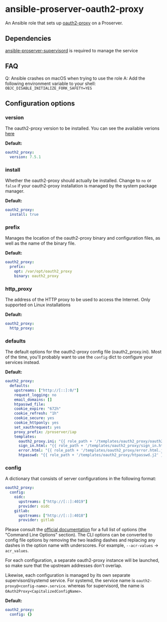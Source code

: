 # ansible-proserver-oauth2-proxy
An Ansible role that sets up [oauth2-proxy](https://github.com/oauth2-proxy/oauth2-proxy) on a Proserver.

## Dependencies
[ansible-proserver-supervisord](https://github.com/punktDe/ansible-proserver-supervisord) is required to manage the service

## FAQ
Q: Ansible crashes on macOS when trying to use the role
A: Add the following environment variable to your shell: `OBJC_DISABLE_INITIALIZE_FORK_SAFETY=YES`

## Configuration options
### version
The oauth2-proxy version to be installed. You can see the available verions [here](https://github.com/oauth2-proxy/oauth2-proxy/tags)

**Default:**
```yaml
oauth2_proxy:
  version: 7.5.1
```

### install
Whether the oauth2-proxy should actually be installed. Change to `no` or `false` if your oauth2-proxy installation is managed by the system package manager.

**Default:**
```yaml
oauth2_proxy:
  install: true
```

### prefix
Manages the location of the oauth2-proxy binary and configuration files, as well as the name of the binary file.

**Default:**
```yaml
oauth2_proxy:
  prefix:
    opt: /var/opt/oauth2_proxy
    binary: oauth2_proxy
```


### http_proxy
The address of the HTTP proxy to be used to access the Internet. Only supported on Linux installations

**Default:**
```yaml
oauth2_proxy:
  http_proxy:
```

### defaults
The default options for the oauth2-proxy config file (oauth2_proxy.ini). Most of the time, you'll probably want to use the `config` dict to configure your services instead.

**Default:**
```yaml
oauth2_proxy:
  defaults:
    upstreams: ["http://[::]:0/"]
    request_logging: no
    email_domains: []
    htpasswd_file:
    cookie_expire: "672h"
    cookie_refresh: "1h"
    cookie_secure: yes
    cookie_httponly: yes
    set_xauthrequest: yes
    proxy_prefix: /proserver/iap
    templates:
      oauth2_proxy.ini: "{{ role_path + '/templates/oauth2_proxy/oauth2_proxy.ini.j2' }}"
      sign_in.html: "{{ role_path + '/templates/oauth2_proxy/sign_in.html.j2' }}"
      error.html: "{{ role_path + '/templates/oauth2_proxy/error.html.j2' }}"
      htpasswd: "{{ role_path + '/templates/oauth2_proxy/htpasswd.j2' }}"
```

### config
A dictionary that consists of server configurations in the following format:

```yaml
oauth2_proxy:
  config:
    oidc:
      upstreams: ["http://[::]:4019"]
      provider: oidc
    gitlab:
      upstreams: ["http://[::]:4018"]
      provider: gitlab
```

Please consult the [official documentation](https://oauth2-proxy.github.io/oauth2-proxy/docs/configuration/overview#command-line-options) for a full list of options (the "Command Line Options" section). The CLI options can be converted to config file options by removing the two leading dashes and replacing any dashes in the option name with underscores. For example, `--acr-values` -> `acr_values`.

For each configuration, a separate oauth2-proxy instance will be launched, so make sure that the upstream addresses don't overlap.

Likewise, each configuration is managed by its own separate supervisord/systemd service. For systemd, the service name is `oauth2-proxy@<config-name>.service`. whereas for supervisord, the name is `OAuth2Proxy<CapitalizedConfigName>`.

**Default:**
```yaml
oauth2_proxy:
  config: {}
```
